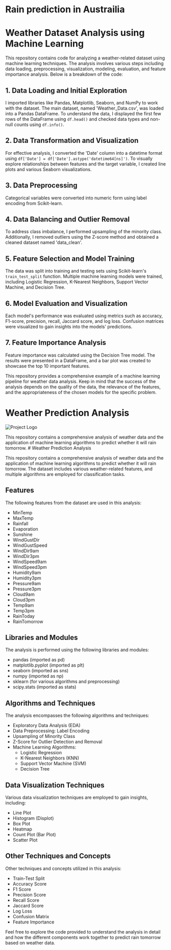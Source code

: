 # Rain prediction in Austrailia
# Weather Dataset Analysis using Machine Learning

This repository contains code for analyzing a weather-related dataset using machine learning techniques. The analysis involves various steps including data loading, preprocessing, visualization, modeling, evaluation, and feature importance analysis. Below is a breakdown of the code:

## 1. Data Loading and Initial Exploration

I imported libraries like Pandas, Matplotlib, Seaborn, and NumPy to work with the dataset. The main dataset, named 'Weather_Data.csv', was loaded into a Pandas DataFrame. To understand the data, I displayed the first few rows of the DataFrame using `df.head()` and checked data types and non-null counts using `df.info()`.

## 2. Data Transformation and Visualization

For effective analysis, I converted the 'Date' column into a datetime format using `df['Date'] = df['Date'].astype('datetime64[ns]')`. To visually explore relationships between features and the target variable, I created line plots and various Seaborn visualizations.

## 3. Data Preprocessing

Categorical variables were converted into numeric form using label encoding from Scikit-learn.

## 4. Data Balancing and Outlier Removal

To address class imbalance, I performed upsampling of the minority class. Additionally, I removed outliers using the Z-score method and obtained a cleaned dataset named 'data_clean'.

## 5. Feature Selection and Model Training

The data was split into training and testing sets using Scikit-learn's `train_test_split` function. Multiple machine learning models were trained, including Logistic Regression, K-Nearest Neighbors, Support Vector Machine, and Decision Tree.

## 6. Model Evaluation and Visualization

Each model's performance was evaluated using metrics such as accuracy, F1-score, precision, recall, Jaccard score, and log loss. Confusion matrices were visualized to gain insights into the models' predictions.

## 7. Feature Importance Analysis

Feature importance was calculated using the Decision Tree model. The results were presented in a DataFrame, and a bar plot was created to showcase the top 10 important features.

This repository provides a comprehensive example of a machine learning pipeline for weather data analysis. Keep in mind that the success of the analysis depends on the quality of the data, the relevance of the features, and the appropriateness of the chosen models for the specific problem.


# Weather Prediction Analysis

![Project Logo](path/to/your/project/logo.png)

This repository contains a comprehensive analysis of weather data and the application of machine learning algorithms to predict whether it will rain tomorrow. # Weather Prediction Analysis

This repository contains a comprehensive analysis of weather data and the application of machine learning algorithms to predict whether it will rain tomorrow. The dataset includes various weather-related features, and multiple algorithms are employed for classification tasks.

## Features

The following features from the dataset are used in this analysis:

- MinTemp
- MaxTemp
- Rainfall
- Evaporation
- Sunshine
- WindGustDir
- WindGustSpeed
- WindDir9am
- WindDir3pm
- WindSpeed9am
- WindSpeed3pm
- Humidity9am
- Humidity3pm
- Pressure9am
- Pressure3pm
- Cloud9am
- Cloud3pm
- Temp9am
- Temp3pm
- RainToday
- RainTomorrow

## Libraries and Modules

The analysis is performed using the following libraries and modules:

- pandas (imported as pd)
- matplotlib.pyplot (imported as plt)
- seaborn (imported as sns)
- numpy (imported as np)
- sklearn (for various algorithms and preprocessing)
- scipy.stats (imported as stats)

## Algorithms and Techniques

The analysis encompasses the following algorithms and techniques:

- Exploratory Data Analysis (EDA)
- Data Preprocessing: Label Encoding
- Upsampling of Minority Class
- Z-Score for Outlier Detection and Removal
- Machine Learning Algorithms:
  - Logistic Regression
  - K-Nearest Neighbors (KNN)
  - Support Vector Machine (SVM)
  - Decision Tree

## Data Visualization Techniques

Various data visualization techniques are employed to gain insights, including:

- Line Plot
- Histogram (Displot)
- Box Plot
- Heatmap
- Count Plot (Bar Plot)
- Scatter Plot

## Other Techniques and Concepts

Other techniques and concepts utilized in this analysis:

- Train-Test Split
- Accuracy Score
- F1 Score
- Precision Score
- Recall Score
- Jaccard Score
- Log Loss
- Confusion Matrix
- Feature Importance

Feel free to explore the code provided to understand the analysis in detail and how the different components work together to predict rain tomorrow based on weather data.


